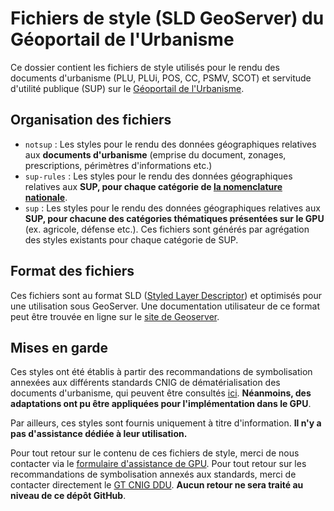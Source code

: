 # Fichiers de style (SLD GeoServer) du Géoportail de l'Urbanisme

Ce dossier contient les fichiers de style utilisés pour le rendu des documents d'urbanisme (PLU, PLUi, POS, CC, PSMV, SCOT) et servitude d'utilité publique (SUP) sur le [Géoportail de l'Urbanisme](https://www.geoportail-urbanisme.gouv.fr/map/).

## Organisation des fichiers

* `notsup` : Les styles pour le rendu des données géographiques relatives aux **documents d'urbanisme** (emprise du document, zonages, prescriptions, périmètres d'informations etc.)
* `sup-rules` : Les styles pour le rendu des données géographiques relatives aux **SUP, pour chaque catégorie de [la nomenclature nationale](http://www.geoinformations.developpement-durable.gouv.fr/fichier/pdf/20190211_nomenclature_ordre_alphabetique_cle7abf9e.pdf?arg=177835582&cle=0673a76b5f0f4aff7e397dcaf7be486b73aa6e55&file=pdf%2F20190211_nomenclature_ordre_alphabetique_cle7abf9e.pdf)**.
* `sup` : Les styles pour le rendu des données géographiques relatives aux **SUP, pour chacune des catégories thématiques présentées sur le GPU** (ex. agricole, défense etc.). Ces fichiers sont générés par agrégation des styles existants pour chaque catégorie de SUP.


## Format des fichiers

Ces fichiers sont au format SLD ([Styled Layer Descriptor](https://www.opengeospatial.org/standards/sld)) et optimisés pour une utilisation sous GeoServer. Une documentation utilisateur de ce format peut être trouvée en ligne sur le [site de Geoserver](https://docs.geoserver.org/stable/en/user/styling/).

## Mises en garde

Ces styles ont été établis à partir des recommandations de symbolisation annexées aux différents standards CNIG de dématérialisation des documents d'urbanisme, qui peuvent être consultés [ici](http://cnig.gouv.fr/?page_id=2732). **Néanmoins, des adaptations ont pu être appliquées pour l'implémentation dans le GPU**.

Par ailleurs, ces styles sont fournis uniquement à titre d'information. **Il n'y a pas d'assistance dédiée à leur utilisation.**

Pour tout retour sur le contenu de ces fichiers de style, merci de nous contacter via le [formulaire d'assistance de GPU](https://www.geoportail-urbanisme.gouv.fr/contact/pp/). Pour tout retour sur les recommandations de symbolisation annexés aux standards, merci de contacter directement le [GT CNIG DDU](http://cnig.gouv.fr/?page_id=2732). **Aucun retour ne sera traité au niveau de ce dépôt GitHub**.
